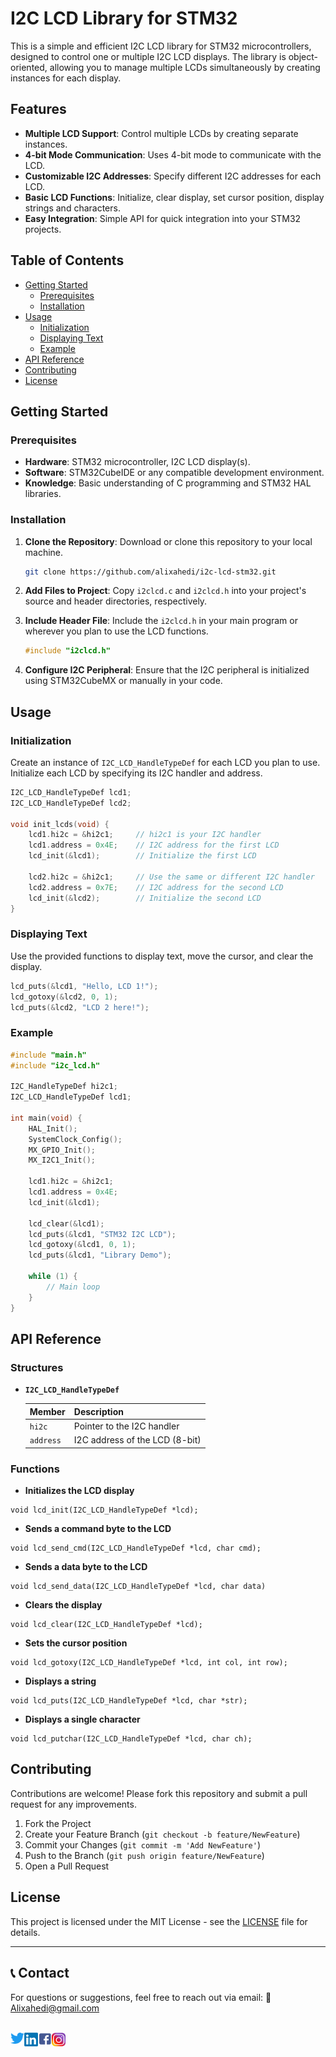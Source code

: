 # I2C LCD Library for STM32

This is a simple and efficient I2C LCD library for STM32 microcontrollers, designed to control one or multiple I2C LCD displays. The library is object-oriented, allowing you to manage multiple LCDs simultaneously by creating instances for each display.

## Features

- **Multiple LCD Support**: Control multiple LCDs by creating separate instances.
- **4-bit Mode Communication**: Uses 4-bit mode to communicate with the LCD.
- **Customizable I2C Addresses**: Specify different I2C addresses for each LCD.
- **Basic LCD Functions**: Initialize, clear display, set cursor position, display strings and characters.
- **Easy Integration**: Simple API for quick integration into your STM32 projects.

## Table of Contents

- [Getting Started](#getting-started)
  - [Prerequisites](#prerequisites)
  - [Installation](#installation)
- [Usage](#usage)
  - [Initialization](#initialization)
  - [Displaying Text](#displaying-text)
  - [Example](#example)
- [API Reference](#api-reference)
- [Contributing](#contributing)
- [License](#license)

## Getting Started

### Prerequisites

- **Hardware**: STM32 microcontroller, I2C LCD display(s).
- **Software**: STM32CubeIDE or any compatible development environment.
- **Knowledge**: Basic understanding of C programming and STM32 HAL libraries.

### Installation

1. **Clone the Repository**: Download or clone this repository to your local machine.
   ```bash
   git clone https://github.com/alixahedi/i2c-lcd-stm32.git
   ```

2. **Add Files to Project**: Copy `i2clcd.c` and `i2clcd.h` into your project's source and header directories, respectively.

3. **Include Header File**: Include the `i2clcd.h` in your main program or wherever you plan to use the LCD functions.
   ```c
   #include "i2clcd.h"
   ```

4. **Configure I2C Peripheral**: Ensure that the I2C peripheral is initialized using STM32CubeMX or manually in your code.

## Usage

### Initialization

Create an instance of `I2C_LCD_HandleTypeDef` for each LCD you plan to use. Initialize each LCD by specifying its I2C handler and address.

```c
I2C_LCD_HandleTypeDef lcd1;
I2C_LCD_HandleTypeDef lcd2;

void init_lcds(void) {
    lcd1.hi2c = &hi2c1;     // hi2c1 is your I2C handler
    lcd1.address = 0x4E;    // I2C address for the first LCD
    lcd_init(&lcd1);        // Initialize the first LCD

    lcd2.hi2c = &hi2c1;     // Use the same or different I2C handler
    lcd2.address = 0x7E;    // I2C address for the second LCD
    lcd_init(&lcd2);        // Initialize the second LCD
}
```

### Displaying Text

Use the provided functions to display text, move the cursor, and clear the display.

```c
lcd_puts(&lcd1, "Hello, LCD 1!");
lcd_gotoxy(&lcd2, 0, 1);
lcd_puts(&lcd2, "LCD 2 here!");
```

### Example

```c
#include "main.h"
#include "i2c_lcd.h"

I2C_HandleTypeDef hi2c1;
I2C_LCD_HandleTypeDef lcd1;

int main(void) {
    HAL_Init();
    SystemClock_Config();
    MX_GPIO_Init();
    MX_I2C1_Init();

    lcd1.hi2c = &hi2c1;
    lcd1.address = 0x4E;
    lcd_init(&lcd1);

    lcd_clear(&lcd1);
    lcd_puts(&lcd1, "STM32 I2C LCD");
    lcd_gotoxy(&lcd1, 0, 1);
    lcd_puts(&lcd1, "Library Demo");

    while (1) {
        // Main loop
    }
}
```

## API Reference

### Structures

- **`I2C_LCD_HandleTypeDef`**

  | Member    | Description                      |
  |-----------|----------------------------------|
  | `hi2c`    | Pointer to the I2C handler       |
  | `address` | I2C address of the LCD (8-bit)   |

### Functions

- **Initializes the LCD display**
```
void lcd_init(I2C_LCD_HandleTypeDef *lcd);
``` 
- **Sends a command byte to the LCD**
```
void lcd_send_cmd(I2C_LCD_HandleTypeDef *lcd, char cmd);
```
- **Sends a data byte to the LCD**
```
void lcd_send_data(I2C_LCD_HandleTypeDef *lcd, char data)
```
- **Clears the display**
```
void lcd_clear(I2C_LCD_HandleTypeDef *lcd);
```
- **Sets the cursor position**
```
void lcd_gotoxy(I2C_LCD_HandleTypeDef *lcd, int col, int row);
```
- **Displays a string**
```
void lcd_puts(I2C_LCD_HandleTypeDef *lcd, char *str);
```
- **Displays a single character**
```
void lcd_putchar(I2C_LCD_HandleTypeDef *lcd, char ch);
```


## Contributing

Contributions are welcome! Please fork this repository and submit a pull request for any improvements.

1. Fork the Project
2. Create your Feature Branch (`git checkout -b feature/NewFeature`)
3. Commit your Changes (`git commit -m 'Add NewFeature'`)
4. Push to the Branch (`git push origin feature/NewFeature`)
5. Open a Pull Request

## License

This project is licensed under the MIT License - see the [LICENSE](LICENSE) file for details.

---

## 📞 Contact
For questions or suggestions, feel free to reach out via email:
📧 Alixahedi@gmail.com

<br/>
<a href="https://twitter.com/alixahedi">
<img align="left" alt="Alix | Twitter" width="22px" src="https://github.com/alixahedi/alixahedi/blob/main/assests/img/social/Twitter.png" />
</a>
<a href="https://www.linkedin.com/in/ali-zahedi-b5a360158//">
<img align="left" alt="Ali's LinkedIN" width="22px" src="https://github.com/alixahedi/alixahedi/blob/main/assests/img/social/Linkedin.png" />
</a>
<a href="https://www.facebook.com/Alixahedi/">
<img align="left" alt="Ali's FaceBook" width="22px" src="https://github.com/alixahedi/alixahedi/blob/main/assests/img/social/fb.png" />
</a>
<a href="https://www.instagram.com/Alixahedi">
<img align="left" alt="Ali's Instagram" width="22px" src="https://github.com/alixahedi/alixahedi/blob/main/assests/img/social/insta.png" />
</a>
<br/>

